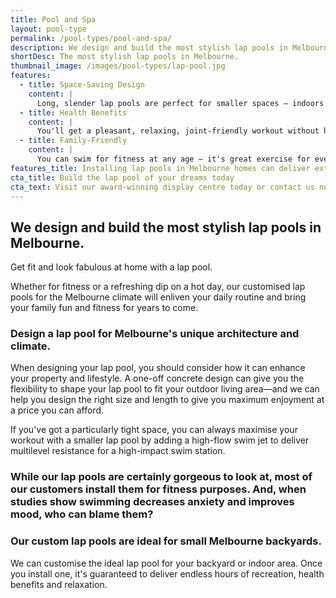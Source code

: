 ```yaml
---
title: Pool and Spa
layout: pool-type
permalink: /pool-types/pool-and-spa/
description: We design and build the most stylish lap pools in Melbourne.
shortDesc: The most stylish lap pools in Melbourne.
thumbnail_image: /images/pool-types/lap-pool.jpg
features:
  - title: Space-Saving Design
    content: |
      Long, slender lap pools are perfect for smaller spaces – indoors or outdoors – and great if the thought of sharing the local community pool with hundreds of others makes you cringe. A lap pool's proportions work beautifully in Melbourne's compact inner-city gardens where a full-sized pool might be out of the question.
  - title: Health Benefits
    content: |
      You'll get a pleasant, relaxing, joint-friendly workout without having to leave home and hit the gym. Swimming regularly is great for flexibility, posture, and keeps your heart rate up without stressing your body. Doing laps builds endurance, muscle strength and cardiovascular fitness while toning your muscles.
  - title: Family-Friendly
    content: |
      You can swim for fitness at any age – it's great exercise for everyone from toddlers to pensioners. Keep down your weight effortlessly – swimming uses all your muscles for an all-over body workout.
features_title: Installing lap pools in Melbourne homes can deliver extra health benefits for your family
cta_title: Build the lap pool of your dreams today
cta_text: Visit our award-winning display centre today or contact us now
---
```


## We design and build the most stylish lap pools in Melbourne.

Get fit and look fabulous at home with a lap pool.

Whether for fitness or a refreshing dip on a hot day, our customised lap pools for the Melbourne climate will enliven your daily routine and bring your family fun and fitness for years to come.

### Design a lap pool for Melbourne's unique architecture and climate.

When designing your lap pool, you should consider how it can enhance your property and lifestyle. A one-off concrete design can give you the flexibility to shape your lap pool to fit your outdoor living area—and we can help you design the right size and length to give you maximum enjoyment at a price you can afford.

If you've got a particularly tight space, you can always maximise your workout with a smaller lap pool by adding a high-flow swim jet to deliver multilevel resistance for a high-impact swim station.

### While our lap pools are certainly gorgeous to look at, most of our customers install them for fitness purposes. And, when studies show swimming decreases anxiety and improves mood, who can blame them?

### Our custom lap pools are ideal for small Melbourne backyards.

We can customise the ideal lap pool for your backyard or indoor area. Once you install one, it's guaranteed to deliver endless hours of recreation, health benefits and relaxation.
